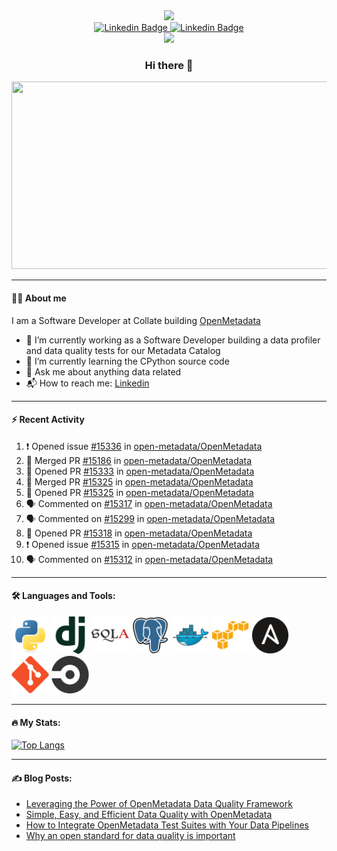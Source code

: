 <div id="header" align="center">
  <img src="https://media.giphy.com/media/5eLDrEaRGHegx2FeF2/giphy.gif" width="100"/>
</div>
<div id="badges" align="center">
  <a href="https://www.linkedin.com/in/teddycrepineau/">
    <img src="https://shields.io/badge/Linkedin-blue?logo=linkedin&logoColor=white&style=for-the-badge" alt="Linkedin Badge"/>
  </a>
  <a href="https://medium.com/@teddycrpineau">
    <img src="https://shields.io/badge/Medium-black?logo=medium&logoColor=white&style=for-the-badge" alt="Linkedin Badge"/>
  </a>
</div>
<div align="center">
  <img src="https://komarev.com/ghpvc/?username=TeddyCr&color=blue&style=flat-square" />
</div>

<h3 align="center">
Hi there 👋
</h3>
<div align="center">
  <img src="https://media.giphy.com/media/L8K62iTDkzGX6/giphy.gif" width="600" height="300"/>
</div>

---

#### :technologist: About me
I am a Software Developer at Collate building <a href="https://open-metadata.org"/>OpenMetadata</a>
- 🔭 I’m currently working as a Software Developer building a data profiler and data quality tests for our Metadata Catalog
- 🐍 I’m currently learning the CPython source code
- 💬 Ask me about anything data related
- 📬 How to reach me: [Linkedin](https://shields.io/badge/Linkedin-blue?logo=linkedin&logoColor=white&style=for-the-badge)

---

#### ⚡️ Recent Activity
<!--START_SECTION:activity-->
1. ❗ Opened issue [#15336](https://github.com/open-metadata/OpenMetadata/issues/15336) in [open-metadata/OpenMetadata](https://github.com/open-metadata/OpenMetadata)
2. 🎉 Merged PR [#15186](https://github.com/open-metadata/OpenMetadata/pull/15186) in [open-metadata/OpenMetadata](https://github.com/open-metadata/OpenMetadata)
3. 💪 Opened PR [#15333](https://github.com/open-metadata/OpenMetadata/pull/15333) in [open-metadata/OpenMetadata](https://github.com/open-metadata/OpenMetadata)
4. 🎉 Merged PR [#15325](https://github.com/open-metadata/OpenMetadata/pull/15325) in [open-metadata/OpenMetadata](https://github.com/open-metadata/OpenMetadata)
5. 💪 Opened PR [#15325](https://github.com/open-metadata/OpenMetadata/pull/15325) in [open-metadata/OpenMetadata](https://github.com/open-metadata/OpenMetadata)
6. 🗣 Commented on [#15317](https://github.com/open-metadata/OpenMetadata/pull/15317#issuecomment-1959751938) in [open-metadata/OpenMetadata](https://github.com/open-metadata/OpenMetadata)
7. 🗣 Commented on [#15299](https://github.com/open-metadata/OpenMetadata/issues/15299#issuecomment-1959740449) in [open-metadata/OpenMetadata](https://github.com/open-metadata/OpenMetadata)
8. 💪 Opened PR [#15318](https://github.com/open-metadata/OpenMetadata/pull/15318) in [open-metadata/OpenMetadata](https://github.com/open-metadata/OpenMetadata)
9. ❗ Opened issue [#15315](https://github.com/open-metadata/OpenMetadata/issues/15315) in [open-metadata/OpenMetadata](https://github.com/open-metadata/OpenMetadata)
10. 🗣 Commented on [#15312](https://github.com/open-metadata/OpenMetadata/pull/15312#issuecomment-1959190951) in [open-metadata/OpenMetadata](https://github.com/open-metadata/OpenMetadata)
<!--END_SECTION:activity-->

---

#### :hammer_and_wrench: Languages and Tools:
<div>
   <img src="https://github.com/devicons/devicon/blob/master/icons/python/python-original.svg" width="60" height="60"/>
   <img src="https://github.com/devicons/devicon/blob/master/icons/django/django-plain.svg" width="60" height="60"/>
   <img src="https://github.com/devicons/devicon/blob/master/icons/sqlalchemy/sqlalchemy-original.svg" width="60" height="60"/>
   <img src="https://github.com/devicons/devicon/blob/master/icons/postgresql/postgresql-original.svg" width="60" height="60"/>
   <img src="https://github.com/devicons/devicon/blob/master/icons/docker/docker-original.svg" width="60" height="60"/>
   <img src="https://github.com/devicons/devicon/blob/master/icons/amazonwebservices/amazonwebservices-original.svg" width="60" height="60"/>
   <img src="https://github.com/devicons/devicon/blob/master/icons/ansible/ansible-original.svg" width="60" height="60"/>
   <img src="https://github.com/devicons/devicon/blob/master/icons/git/git-original.svg" width="60" height="60"/>
   <img src="https://github.com/devicons/devicon/blob/master/icons/circleci/circleci-plain.svg" width="60" height="60"/>
</div>

---

#### 🔥 My Stats:
[![Top Langs](https://github-readme-stats.vercel.app/api/top-langs/?username=TeddyCr&layout=compact&hide=javascript,html,css)](https://github.com/anuraghazra/github-readme-stats)

---

#### ✍️ Blog Posts:
<!-- BLOG-POST-LIST:START -->
- [Leveraging the Power of OpenMetadata Data Quality Framework](https://blog.open-metadata.org/leveraging-the-power-of-openmetadata-data-quality-framework-385ba2d8eaf?source=rss-16e0670af08f------2)
- [Simple, Easy, and Efficient Data Quality with OpenMetadata](https://blog.open-metadata.org/simple-easy-and-efficient-data-quality-with-openmetadata-1c4e7d329364?source=rss-16e0670af08f------2)
- [How to Integrate OpenMetadata Test Suites with Your Data Pipelines](https://blog.open-metadata.org/how-to-integrate-openmetadata-test-suites-with-your-data-pipelines-d83fb55fa494?source=rss-16e0670af08f------2)
- [Why an open standard for data quality is important](https://blog.open-metadata.org/why-are-we-building-a-data-quality-standard-1753fae87259?source=rss-16e0670af08f------2)
<!-- BLOG-POST-LIST:END -->

